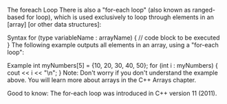 The foreach Loop
There is also a "for-each loop" (also known as ranged-based for loop), which is used exclusively to loop through elements in an [array] [or other data structures]:

Syntax
for (type variableName : arrayName) {
  // code block to be executed
}
The following example outputs all elements in an array, using a "for-each loop":

Example
int myNumbers[5] = {10, 20, 30, 40, 50};
for (int i : myNumbers) {
  cout << i << "\n";
}
Note: Don't worry if you don't understand the example above. You will learn more about arrays in the C++ Arrays chapter.

Good to know: The for-each loop was introduced in C++ version 11 (2011).